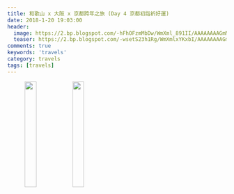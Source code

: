 ```yaml
---
title: 和歌山 x 大阪 x 京都跨年之旅 (Day 4 京都初詣祈好運)
date: 2018-1-20 19:03:00
header:
  image: https://2.bp.blogspot.com/-hFhOFzmMbDw/WmXml_891II/AAAAAAAAGmM/jnUYC-P5sCM6Gp9yVVNQYlfPX6l_-SA2QCKgBGAs/s1600/IMG_5847.JPG
  teaser: https://2.bp.blogspot.com/-wsetS23h1Rg/WmXmlxYKxbI/AAAAAAAAGmM/PkrFY7TPB3o90aRrw-2I4a51OTMj-m99QCKgBGAs/s1600/IMG_5745.JPG
comments: true
keywords: 'travels'
category: travels
tags: [travels]
---
```


<figure class="half">
    <img src="https://4.bp.blogspot.com/-293B-NSNozQ/WmXmtr1oGZI/AAAAAAAAGmQ/Xk_FzxCC0Fwnv6zE2gZh6sJvi9B7kW9-QCKgBGAs/s1600/IMG_5752.JPG" height="25%" width="25%">
    <img src="https://2.bp.blogspot.com/-kszZKVnWG7M/WmXmtoayq5I/AAAAAAAAGmQ/kRdkyJ7mEnQ-wRS0A31R7Ih8cF4lIpS1ACKgBGAs/s1600/IMG_5755.JPG" height="25%" width="25%">
</figure>
